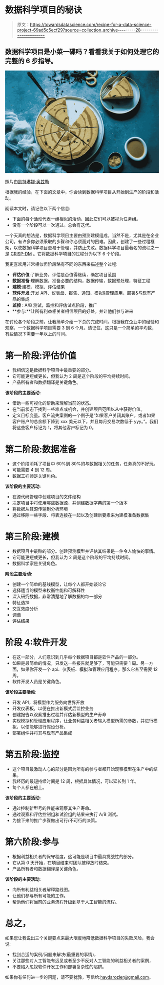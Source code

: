 # 数据科学项目的秘诀

> 原文：<https://towardsdatascience.com/recipe-for-a-data-science-project-69ad5c5ecf29?source=collection_archive---------28----------------------->

## 数据科学项目是小菜一碟吗？看看我关于如何处理它的完整的 6 步指导。

![](img/6bd4383d185c5017a1659e9a59eecc5f.png)

照片由[凯特琳娜·奥兹勒](https://instagram.com/katyaozler?igshid=7ez9ny9g5aya)

根据我的经验，在下面的文章中，你会读到数据科学项目从开始到生产的阶段和活动。

阅读本文时，请记住以下两个信息:

*   下面的每个活动代表一组相似的活动，因此它们可以被视为任务组。
*   没有一个阶段可以一次通过。总会有迭代。

一个天真的想法是，数据科学项目主要由预测建模组成。当然不是，尤其是在企业公司。有许多你必须采取的步骤和你必须面对的困难。因此，创建了一些过程框架，以使数据科学项目更易于管理，并防止失败。数据科学项目最著名的流程之一是 [CRISP-DM](https://en.wikipedia.org/wiki/Cross-industry_standard_process_for_data_mining) 。它将数据科学项目的过程分为以下 6 个阶段。

我更喜欢用非常相似但阶段略有不同的东西来描述整个过程:

*   **评估价值**:了解业务，评估是否值得继续，确定项目范围
*   **数据准备**:理解数据，准备必要的结构，数据传输，数据预处理，特征工程
*   **建模**:建模、模拟、评估结果
*   **软件开发**:开发 API、仪表盘、报告、通知、模拟&管理应用，部署&与现有产品的集成
*   **监控** : A/B 测试，监控和评估试点阶段，推广
*   **参与:**让所有利益相关者相信项目的好处，并让他们参与进来

在讨论各个阶段之前，让我简单介绍一下总的完成时间。根据我在企业中的经验和观察，一个数据科学项目需要 3 到 6 个月。请记住，这只是一个简单的平均数，有些情况下需要一年以上的时间。

# **第一阶段:评估价值**

*   我相信这是数据科学项目中最重要的部分。
*   它可能更短或更长，但我认为 2 周是这个阶段的平均持续时间。
*   产品所有者和数据翻译是关键角色。

**该阶段的主要活动:**

*   借助一些可视化的帮助来理解当前的状态。
*   在当前状态下找到一些难点或机会，并创建项目范围以从中获得价值。
*   定义目标变量。客户流失案例的一个例子是“如果客户关闭其账户，或者如果客户账户的总余额下降到 xxx 美元以下，并且每月交易次数低于 yyy。”。我们将这些客户标记为 1，将其他客户标记为 0。

# 第二阶段:数据准备

*   这个阶段消耗了项目中 60%到 80%的与数据相关的任务，任务真的不好玩。
*   可能需要 4 到 12 周。
*   数据工程师是关键角色。

**该阶段的主要活动:**

*   在源代码管理中创建项目的文件结构
*   决定项目中将使用哪些数据源，并创建数据字典的第一个版本
*   将数据从其源传输到分析环境
*   通过移除一些字段、将表连接在一起以及创建新要素来为建模准备数据集

# 第三阶段:建模

*   数据项目中最酷的部分。创建预测模型并评估其结果是一件令人愉快的事情。
*   它可能更短或更长，但我认为 2 周是这个阶段的平均持续时间。
*   数据科学家是关键角色。

**阶段主要活动:**

*   创建一个简单的基线模型，让每个人都开始谈论它
*   选择适当的模型来权衡性能和可解释性
*   深入研究数据，非常清楚地了解数据的每一部分
*   特征选择
*   交互效度分析
*   调谐
*   评估结果

# 阶段 4:软件开发

*   在这一部分，人们意识到几乎每个数据项目都是软件产品的一部分。
*   如果是最简单的情况，只发送一些报告就足够了，可能只需要 1 周。另一方面，如果你开发一个 api、仪表板、模拟和管理应用程序，那么它甚至需要 12 周。
*   软件开发人员是关键角色。

**该阶段主要活动:**

*   开发 API，将模型作为服务向世界开放
*   开发仪表板，以便在推出新模式后监控业务
*   创建报告以观察推出过程并评估新模型的生产寿命
*   实现模拟和管理应用程序，让业务利益相关者输入模型所需的参数，并进行模拟，以便能够进行假设分析。
*   部署组件并将其与现有产品集成

# **第五阶段:监控**

*   这个项目最激动人心的部分是因为所有的参与者都开始观察模型在生产中的结果。
*   我经历的最短持续时间是 12 周，根据具体情况，可以延长到 1 年。
*   每个人都在船上。

**该阶段的主要活动:**

*   通过控制新型号的性能来观察其生产寿命。
*   通过观察和评估控制组和试验组的结果来执行 A/B 测试。
*   为接下来的推广步骤做出可行/不可行的决策。

# 第六阶段:参与

*   根据利益相关者的保守程度，这可能是项目中最具挑战性的部分。
*   它从第 0 天开始，在项目结束时团队被释放时结束。
*   产品所有者和数据翻译是关键角色。

**该阶段的主要活动:**

*   向所有利益相关者解释路线图。
*   让他们参与所有可能的工作。
*   帮助他们将当前的业务流程升级到基于人工智能的流程。

# **总之，**

如果您让我说出三个关键要点来最大限度地降低数据科学项目的失败风险，我会说:

*   找到合适的案例/问题来解决(最重要的事情)，
*   关注那些对人工智能有远见或者至少不反对人工智能的利益相关者的案例，
*   不要陷入忽视软件开发工作和部署复杂性的陷阱。

如果你有任何进一步的问题，请不要犹豫，写信给:haydarozler@gmail.com。